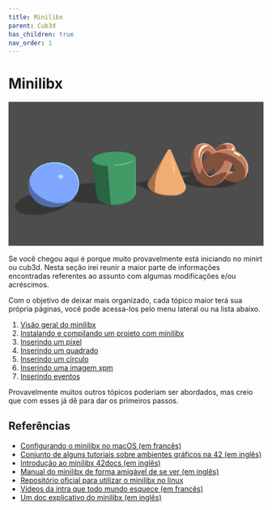 ```yaml
---
title: Minilibx
parent: Cub3d
has_children: true
nav_order: 1
---
```


# Minilibx

![Projetos gráficos uhull :P](/images/geom.png)

Se você chegou aqui é porque muito provavelmente está iniciando no minirt ou cub3d. Nesta seção irei reunir a maior parte de informações encontradas referentes ao assunto com algumas modificações e/ou acréscimos.

Com o objetivo de deixar mais organizado, cada tópico maior terá sua própria páginas, você pode acessa-los pelo menu lateral ou na lista abaixo.

1. [Visão geral do minilibx](/sem-panico/visaogeral.html)
2. [Instalando e compilando um projeto com minilibx](/sem-panico/instalando.html)
3. [Inserindo um pixel]()
4. [Inserindo um quadrado]()
5. [Inserindo um círculo]()
6. [Inserindo uma imagem xpm]()
7. [Inserindo eventos]()

Provavelmente muitos outros tópicos poderiam ser abordados, mas creio que com esses já dê para dar os primeiros passos.

## Referências

- [Configurando o minilibx no macOS (em francês)](https://achedeuzot.me/2014/12/20/installer-la-minilibx/)
- [Conjunto de alguns tutoriais sobre ambientes gráficos na 42 (em inglês)](https://github.com/qst0/ft_libgfx)
- [Introdução ao minilibx 42docs (em inglês)](https://harm-smits.github.io/42docs/libs/minilibx/introduction.html)
- [Manual do minilibx de forma amigável de se ver (em inglês)](https://qst0.github.io/ft_libgfx/man_mlx.html)
- [Repositório oficial para utilizar o minilibx no linux](https://github.com/42Paris/minilibx-linux)
- [Vídeos da intra que todo mundo esquece (em francês)](https://elearning.intra.42.fr/notions/minilibx/subnotions)
- [Um doc explicativo do minilibx (em inglês)](https://gontjarow.github.io/MiniLibX/)